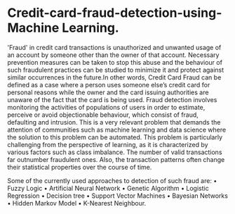 # Credit-card-fraud-detection-using-Machine Learning.
'Fraud' in credit card transactions is unauthorized and unwanted usage of an
account by someone other than the owner of that account. Necessary
prevention measures can be taken to stop this abuse and the behaviour of such
fraudulent practices can be studied to minimize it and protect against similar
occurrences in the future.In other words, Credit Card Fraud can be defined as a
case where a person uses someone else’s credit card for personal reasons
while the owner and the card issuing authorities are unaware of the fact that
the card is being used. Fraud detection involves monitoring the activities of
populations of users in order to estimate, perceive or avoid objectionable
behaviour, which consist of fraud, defaulting and intrusion. This is a very
relevant problem that demands the attention of communities such as machine
learning and data science where the solution to this problem can be
automated. This problem is particularly challenging from the perspective of
learning, as it is characterized by various factors such as class imbalance. The
number of valid transactions far outnumber fraudulent ones. Also, the
transaction patterns often change their statistical properties over the course of
time.

Some of the currently used approaches to detection of such
fraud are:
• Fuzzy Logic
• Artificial Neural Network
• Genetic Algorithm
• Logistic Regression
• Decision tree
• Support Vector Machines
• Bayesian Networks
• Hidden Markov Model
• K-Nearest Neighbour.
